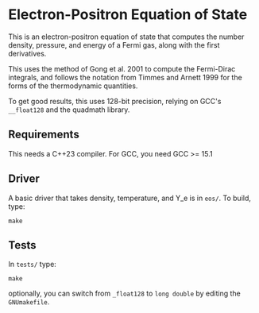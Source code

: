 # Electron-Positron Equation of State

This is an electron-positron equation of state that computes the
number density, pressure, and energy of a Fermi gas, along with the
first derivatives.

This uses the method of Gong et al. 2001 to compute the Fermi-Dirac
integrals, and follows the notation from Timmes and Arnett 1999 for
the forms of the thermodynamic quantities.

To get good results, this uses 128-bit precision, relying on GCC's
`__float128` and the quadmath library.

## Requirements

This needs a C++23 compiler.  For GCC, you need GCC >= 15.1

## Driver

A basic driver that takes density, temperature, and Y_e is in `eos/`.
To build, type:
```
make
```

## Tests

In `tests/` type:

```
make
```

optionally, you can switch from `_float128` to `long double` by
editing the `GNUmakefile`.

